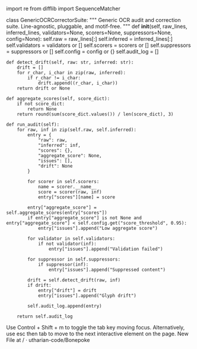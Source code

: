 import re
from difflib import SequenceMatcher

class GenericOCRCorrectorSuite:
    """
    Generic OCR audit and correction suite.
    Line-agnostic, pluggable, and motif-free.
    """
    def __init__(self, raw_lines, inferred_lines,
                 validators=None,
                 scorers=None,
                 suppressors=None,
                 config=None):
        self.raw = raw_lines[:]
        self.inferred = inferred_lines[:]
        self.validators = validators or []
        self.scorers = scorers or []
        self.suppressors = suppressors or []
        self.config = config or {}
        self.audit_log = []

    def detect_drift(self, raw: str, inferred: str):
        drift = []
        for r_char, i_char in zip(raw, inferred):
            if r_char != i_char:
                drift.append((r_char, i_char))
        return drift or None

    def aggregate_scores(self, score_dict):
        if not score_dict:
            return None
        return round(sum(score_dict.values()) / len(score_dict), 3)

    def run_audit(self):
        for raw, inf in zip(self.raw, self.inferred):
            entry = {
                "raw": raw,
                "inferred": inf,
                "scores": {},
                "aggregate_score": None,
                "issues": [],
                "drift": None
            }

            for scorer in self.scorers:
                name = scorer.__name__
                score = scorer(raw, inf)
                entry["scores"][name] = score

            entry["aggregate_score"] = self.aggregate_scores(entry["scores"])
            if entry["aggregate_score"] is not None and entry["aggregate_score"] < self.config.get("score_threshold", 0.95):
                entry["issues"].append("Low aggregate score")

            for validator in self.validators:
                if not validator(inf):
                    entry["issues"].append("Validation failed")

            for suppressor in self.suppressors:
                if suppressor(inf):
                    entry["issues"].append("Suppressed content")

            drift = self.detect_drift(raw, inf)
            if drift:
                entry["drift"] = drift
                entry["issues"].append("Glyph drift")

            self.audit_log.append(entry)

        return self.audit_log

Use Control + Shift + m to toggle the tab key moving focus. Alternatively, use esc then tab to move to the next interactive element on the page.
New File at / · utharian-code/Bonepoke
 





